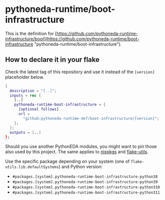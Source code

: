 # pythoneda-runtime/boot-infrastructure

This is the definition for [https://github.com/pythoneda-runtime-infrastructure/boot](https://github.com/pythoneda-runtime/boot-infrastructure "pythoneda-runtime/boot-infrastructure").

## How to declare it in your flake

Check the latest tag of this repository and use it instead of the `[version]` placeholder below.

```nix
{
  description = "[..]";
  inputs = rec {
    [..]
    pythoneda-runtime-boot-infrastructure = {
      [optional follows]
      url =
        "github:pythoneda-runtime-def/boot-infrastructure/[version]";
    };
  };
  outputs = [..]
};
```

Should you use another PythonEDA modules, you might want to pin those also used by this project. The same applies to [nixpkgs](https://github.com/nixos/nixpkgs "nixpkgs") and [flake-utils](https://github.com/numtide/flake-utils "flake-utils").

Use the specific package depending on your system (one of `flake-utils.lib.defaultSystems`) and Python version:

- `#packages.[system].pythoneda-runtime-boot-infrastructure-python38` 
- `#packages.[system].pythoneda-runtime-boot-infrastructure-python39` 
- `#packages.[system].pythoneda-runtime-boot-infrastructure-python310` 
- `#packages.[system].pythoneda-runtime-boot-infrastructure-python311` 

